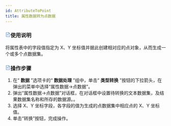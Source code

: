 ```yaml
---
id: AttributeToPoint
title: 属性数据转为点数据
---
```

### ![](../../img/read.gif)使用说明

将属性表中的字段值指定为 X、Y 坐标值并据此创建相对应的点对象，从而生成一个或多个点数据集。

### ![](../../img/read.gif)操作步骤

  1. 在“ **数据** ”选项卡的“ **数据处理** ”组中，单击“ **类型转换** ”按钮的下拉箭头，在弹出的菜单中选择“属性数据->点数据”。
  2. 弹出“属性数据->点数据”对话框，在对话框中设置待转换的文本数据集，及结果数据集名称和所存的数据源。。
  3. 选择 X、Y 坐标字段，各字段的值为生成的点数据集中相应点的 X、Y 坐标值。
  4. 单击“转换”按钮，完成操作。


